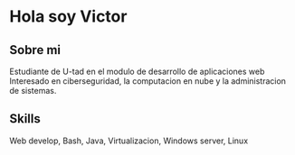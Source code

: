 # Hola soy Victor

## Sobre mi
Estudiante de U-tad en el modulo de desarrollo de aplicaciones web
Interesado en ciberseguridad, la computacion en nube y la administracion de sistemas.

## Skills
Web develop, Bash, Java, Virtualizacion, Windows server, Linux

